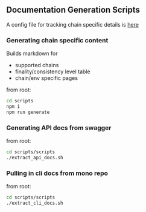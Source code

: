 Documentation Generation Scripts
--------------------------------

A config file for tracking chain specific details is [here](./src/configuration.json)

### Generating chain specific content

Builds markdown for 

- supported chains
- finality/consistency level table
- chain/env specific pages

from root: 

```sh
cd scripts
npm i
npm run generate
```


### Generating API docs from swagger

from root: 

```sh
cd scripts/scripts
./extract_api_docs.sh
```


### Pulling in cli docs from mono repo 

from root: 

```sh
cd scripts/scripts
./extract_cli_docs.sh
```
